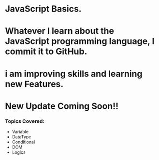 # JavaScript Basics.
# Whatever I learn about the JavaScript programming language, I commit it to GitHub.
# i am improving skills and learning new Features.
# New Update Coming Soon!!
### Topics Covered:
- Variable
- DataType
- Conditional
- DOM
- Logics
 

